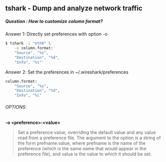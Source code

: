 ## tshark - Dump and analyze network traffic
##### Question : How to customize column format?
Answer 1: Directly set preferences with option -o 

```bash
$ tshark -i "eth0" \
    -o column.format:' 
    "Source", "%s",
    "Destination", "%d",
    "Info", "%i"'
```

Answer 2: Set the preferences in ~/.wireshark/preferences

```bash
column.format:
    "Source", "%s",
    "Destination", "%d",
    "Info", "%i"
```

###### OPTIONS:


__-o \<preference>:\<value>__

> Set a preference value, overriding the default value and any value read from a preference file. The argument to the option is a string of the form prefname:value, where prefname is the name of the preference (which is the same name that would appear in the preference file), and value is the value to which it should be set.


